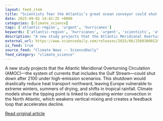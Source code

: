 ```yaml
---
layout: feed_item
title: "Scientists fear the Atlantic’s great ocean conveyor could shut down"
date: 2025-09-01 14:41:25 +0000
categories: [climate_science]
tags: ['atlantic-region', 'urgent', 'hurricanes']
keywords: ['atlantic-region', 'hurricanes', 'urgent', 'scientists', 'atlantic', 'fear']
description: "A new study projects that the Atlantic Meridional Overturning Circulation (AMOC)—the system of currents that includes the Gulf Stream—could shut down after 2..."
external_url: https://www.sciencedaily.com/releases/2025/08/250830001201.htm
is_feed: true
source_feed: "Climate News -- ScienceDaily"
feed_category: "climate_science"
---
```


A new study projects that the Atlantic Meridional Overturning Circulation (AMOC)—the system of currents that includes the Gulf Stream—could shut down after 2100 under high-emission scenarios. This shutdown would drastically reduce heat transport northward, leaving Europe vulnerable to extreme winters, summers of drying, and shifts in tropical rainfall. Climate models show the tipping point is linked to collapsing winter convection in the North Atlantic, which weakens vertical mixing and creates a feedback loop that accelerates decline.

[Read original article](https://www.sciencedaily.com/releases/2025/08/250830001201.htm)
